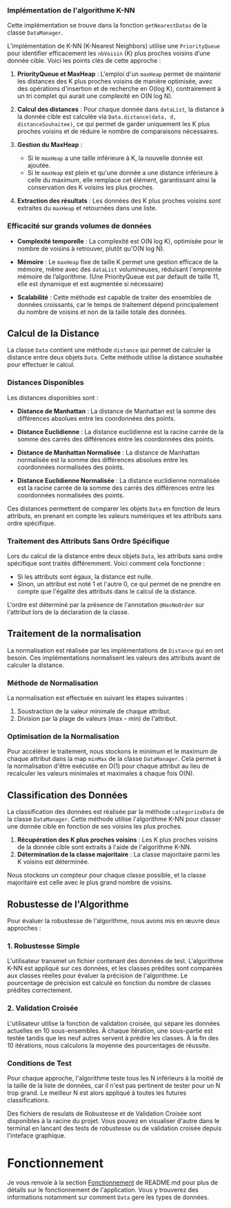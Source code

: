 ### Implémentation de l'algorithme K-NN
Cette implémentation se trouve dans la fonction `getNearestDatas` de la classe `DataManager`.

L’implémentation de K-NN (K-Nearest Neighbors) utilise une `PriorityQueue` pour identifier efficacement les `nbVoisin` (K) plus proches voisins d’une donnée cible. Voici les points clés de cette approche :

1. **PriorityQueue et MaxHeap** : L'emploi d'un `maxHeap` permet de maintenir les distances des K plus proches voisins de manière optimisée, avec des opérations d'insertion et de recherche en O(log K), contrairement à un tri complet qui aurait une complexité en O(N log N).

2. **Calcul des distances** : Pour chaque donnée dans `dataList`, la distance à la donnée cible est calculée via `Data.distance(data, d, distanceSouhaitee)`, ce qui permet de garder uniquement les K plus proches voisins et de réduire le nombre de comparaisons nécessaires.

3. **Gestion du MaxHeap** :
    - Si le `maxHeap` a une taille inférieure à K, la nouvelle donnée est ajoutée.
    - Si le `maxHeap` est plein et qu'une donnée a une distance inférieure à celle du maximum, elle remplace cet élément, garantissant ainsi la conservation des K voisins les plus proches.

4. **Extraction des résultats** : Les données des K plus proches voisins sont extraites du `maxHeap` et retournées dans une liste.

### Efficacité sur grands volumes de données

- **Complexité temporelle** : La complexité est O(N log K), optimisée pour le nombre de voisins à retrouver, plutôt qu'O(N log N).

- **Mémoire** : Le `maxHeap` fixe de taille K permet une gestion efficace de la mémoire, même avec des `dataList` volumineuses, réduisant l'empreinte mémoire de l’algorithme. (Une PriorityQueue est par default de taille 11, elle est dynamique et est augmentée si nécessaire)

- **Scalabilité** : Cette méthode est capable de traiter des ensembles de données croissants, car le temps de traitement dépend principalement du nombre de voisins et non de la taille totale des données.

## Calcul de la Distance

La classe `Data` contient une méthode `distance` qui permet de calculer la distance entre deux objets `Data`. Cette méthode utilise la distance souhaitée pour effectuer le calcul.

### Distances Disponibles

Les distances disponibles sont :

- **Distance de Manhattan** : La distance de Manhattan est la somme des différences absolues entre les coordonnées des points.

- **Distance Euclidienne** : La distance euclidienne est la racine carrée de la somme des carrés des différences entre les coordonnées des points.

- **Distance de Manhattan Normalisée** : La distance de Manhattan normalisée est la somme des différences absolues entre les coordonnées normalisées des points.

- **Distance Euclidienne Normalisée** : La distance euclidienne normalisée est la racine carrée de la somme des carrés des différences entre les coordonnées normalisées des points.

Ces distances permettent de comparer les objets `Data` en fonction de leurs attributs, en prenant en compte les valeurs numériques et les attributs sans ordre spécifique.

### Traitement des Attributs Sans Ordre Spécifique

Lors du calcul de la distance entre deux objets `Data`, les attributs sans ordre spécifique sont traités différemment. Voici comment cela fonctionne :

- Si les attributs sont égaux, la distance est nulle.
- Sinon, un attribut est noté 1 et l'autre 0, ce qui permet de ne prendre en compte que l'égalité des attributs dans le calcul de la distance.

L'ordre est déterminé par la présence de l'annotation `@HasNoOrder` sur l'attribut lors de la déclaration de la classe.

## Traitement de la normalisation

La normalisation est réalisée par les implémentations de `Distance` qui en ont besoin. Ces implémentations normalisent les valeurs des attributs avant de calculer la distance.

### Méthode de Normalisation

La normalisation est effectuée en suivant les étapes suivantes :

1. Soustraction de la valeur minimale de chaque attribut.
2. Division par la plage de valeurs (max - min) de l'attribut.

### Optimisation de la Normalisation

Pour accélérer le traitement, nous stockons le minimum et le maximum de chaque attribut dans la map `minMax` de la classe `DataManager`. Cela permet à la normalisation d'être exécutée en O(1) pour chaque attribut au lieu de recalculer les valeurs minimales et maximales à chaque fois O(N).

## Classification des Données

La classification des données est réalisée par la méthode `categorizeData` de la classe `DataManager`. 
Cette méthode utilise l'algorithme K-NN pour classer une donnée cible en fonction de ses voisins les plus proches.

1. **Récupération des K plus proches voisins** : Les K plus proches voisins de la donnée cible sont extraits à l'aide de l'algorithme K-NN.
2. **Détermination de la classe majoritaire** : La classe majoritaire parmi les K voisins est déterminée.

Nous stockons un compteur pour chaque classe possible, et la classe majoritaire est celle avec le plus grand nombre de voisins.

## Robustesse de l'Algorithme

Pour évaluer la robustesse de l'algorithme, nous avons mis en œuvre deux approches :

### 1. Robustesse Simple
L'utilisateur transmet un fichier contenant des données de test. L'algorithme K-NN est appliqué sur ces données, et les classes prédites sont comparées aux classes réelles pour évaluer la précision de l'algorithme. Le pourcentage de précision est calculé en fonction du nombre de classes prédites correctement.

### 2. Validation Croisée
L'utilisateur utilise la fonction de validation croisée, qui sépare les données actuelles en 10 sous-ensembles. 
À chaque itération, une sous-partie est testée tandis que les neuf autres servent à prédire les classes.
À la fin des 10 itérations, nous calculons la moyenne des pourcentages de réussite.

### Conditions de Test
Pour chaque approche, l'algorithme teste tous les N inférieurs à la moitié de la taille de la liste de données, car il n'est pas pertinent de tester pour un N trop grand. Le meilleur N est alors appliqué à toutes les futures classifications.

Des fichiers de resulats de Robustesse et de Validation Croisée sont disponibles à la racine du projet. Vous pouvez en visualiser d'autre dans le terminal en lancant des tests de robustesse ou de validation croisée depuis l'inteface graphique.

# Fonctionnement

Je vous renvoie à la section [Fonctionnement](README.md#fonctionnement) de README.md pour plus de détails sur le fonctionnement de l'application.
Vous y trouverez des informations notamment sur comment `Data` gere les types de données.

